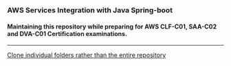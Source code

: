 ### AWS Services Integration with Java Spring-boot
#### Maintaining this repository while preparing for AWS CLF-C01, SAA-C02 and DVA-C01 Certification examinations.

---
[Clone individual folders rather than the entire repository](https://github.com/hardikSinghBehl/aws-java-reference-pocs/blob/main/INDIVIDUAL_FOLDER_CLONE.md)
